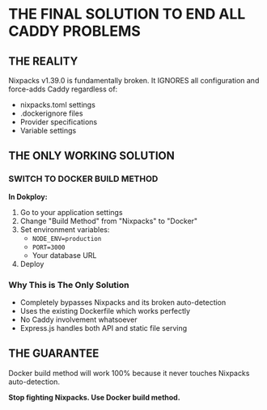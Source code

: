 # THE FINAL SOLUTION TO END ALL CADDY PROBLEMS

## THE REALITY
Nixpacks v1.39.0 is fundamentally broken. It IGNORES all configuration and force-adds Caddy regardless of:
- nixpacks.toml settings
- .dockerignore files
- Provider specifications
- Variable settings

## THE ONLY WORKING SOLUTION

### SWITCH TO DOCKER BUILD METHOD

**In Dokploy:**
1. Go to your application settings
2. Change "Build Method" from "Nixpacks" to "Docker"
3. Set environment variables:
   - `NODE_ENV=production`
   - `PORT=3000`
   - Your database URL
4. Deploy

### Why This is The Only Solution
- Completely bypasses Nixpacks and its broken auto-detection
- Uses the existing Dockerfile which works perfectly
- No Caddy involvement whatsoever
- Express.js handles both API and static file serving

## THE GUARANTEE
Docker build method will work 100% because it never touches Nixpacks auto-detection.

**Stop fighting Nixpacks. Use Docker build method.**